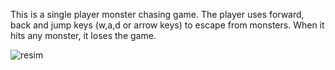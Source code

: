 This is a single player monster chasing game. The player uses forward, back and jump keys (w,a,d or arrow keys) to escape from monsters. When it hits any monster, it loses the game.

![resim](https://github.com/firaterkn/Monster-Chase/assets/158044351/c6ff97c6-741c-46dd-9367-92c842e74a63)
